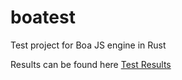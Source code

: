 # boatest
Test project for Boa JS engine in Rust

Results can be found here
[Test Results](.out.txt)
